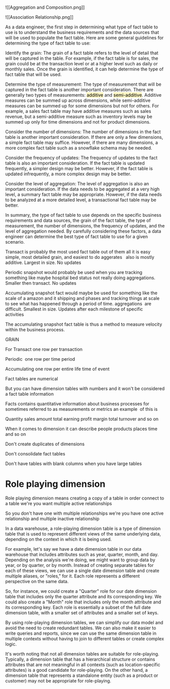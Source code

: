

![[Aggregation and Composition.png]]


![[Association Relationship.png]]

As a data engineer, the first step in determining what type of fact table to use is to understand the business requirements and the data sources that will be used to populate the fact table. Here are some general guidelines for determining the type of fact table to use: 

Identify the grain: The grain of a fact table refers to the level of detail that will be captured in the table. For example, if the fact table is for sales, the grain could be at the transaction level or at a higher level such as daily or monthly sales. Once the grain is identified, it can help determine the type of fact table that will be used. 

Determine the type of measurement: The type of measurement that will be captured in the fact table is another important consideration. There are generally two types of measurements: <mark style="background: #FFF3A3A6;">additive</mark> and <mark style="background: #FFF3A3A6;">semi-additive</mark>. Additive measures can be summed up across dimensions, while semi-additive measures can be summed up for some dimensions but not for others. For example, a sales fact table may have additive measures such as sales revenue, but a semi-additive measure such as inventory levels may be summed up only for time dimensions and not for product dimensions. 

Consider the number of dimensions: The number of dimensions in the fact table is another important consideration. If there are only a few dimensions, a simple fact table may suffice. However, if there are many dimensions, a more complex fact table such as a snowflake schema may be needed. 

Consider the frequency of updates: The frequency of updates to the fact table is also an important consideration. If the fact table is updated frequently, a simpler design may be better. However, if the fact table is updated infrequently, a more complex design may be better. 

Consider the level of aggregation: The level of aggregation is also an important consideration. If the data needs to be aggregated at a very high level, a summary fact table may be appropriate. However, if the data needs to be analyzed at a more detailed level, a transactional fact table may be better. 

In summary, the type of fact table to use depends on the specific business requirements and data sources, the grain of the fact table, the type of measurement, the number of dimensions, the frequency of updates, and the level of aggregation needed. By carefully considering these factors, a data engineer can determine the best type of fact table to use for a given scenario. 

Transact is probably the most used fact table out of them all it is easy simple, most detailed grain, and easiest to do aggerates   also is mostly additive. Largest in size. No updates 

Periodic snapshot would probably be used when you are tracking something like maybe hospital bed status not really doing aggregations. Smaller then transact. No updates 

Accumulating snapshot fact would maybe be used for something like the scale of a amazon and it shipping and phases and tracking things at scale to see what has happened through a period of time. aggregations  are difficult. Smallest in size. Updates after each milestone of specific activities  

The accumulating snapshot fact table is thus a method to measure velocity within the business process. 



GRAIN 

For Transact one row per transaction  

Periodic  one row per time period 

Accumulating one row per entire life time of event 

Fact tables are numerical 

But you can have dimension tables with numbers and it won't be considered a fact table information 

Facts contains quantitative information about business processes for sometimes referred to as measurements or metrics an example  of this is 

Quantity sales amount total earning profit margin total turnover and so on 

When it comes to dimension it can describe people products places time and so on 

Don't create duplicates of dimensions 

Don't consolidate fact tables 

Don't have tables with blank columns when you have large tables


# Role playing dimension  

Role playing dimension means creating a copy of a table in order connect to a table we're you want multiple active relationships  

So you don't have one with multiple relationships we're you have one active relationship and multiple inactive relationship 

In a data warehouse, a role-playing dimension table is a type of dimension table that is used to represent different views of the same underlying data, depending on the context in which it is being used. 

For example, let's say we have a date dimension table in our data warehouse that includes attributes such as year, quarter, month, and day. Depending on the analysis we're doing, we might want to group data by year, or by quarter, or by month. Instead of creating separate tables for each of these views, we can use a single date dimension table and create multiple aliases, or "roles," for it. Each role represents a different perspective on the same data. 

So, for instance, we could create a "Quarter" role for our date dimension table that includes only the quarter attribute and its corresponding key. We could also create a "Month" role that includes only the month attribute and its corresponding key. Each role is essentially a subset of the full date dimension table, with a smaller set of attributes and a smaller set of keys. 

By using role-playing dimension tables, we can simplify our data model and avoid the need to create redundant tables. We can also make it easier to write queries and reports, since we can use the same dimension table in multiple contexts without having to join to different tables or create complex logic. 

It's worth noting that not all dimension tables are suitable for role-playing. Typically, a dimension table that has a hierarchical structure or contains attributes that are not meaningful in all contexts (such as location-specific attributes) is a good candidate for role-playing. On the other hand, a dimension table that represents a standalone entity (such as a product or customer) may not be appropriate for role-playing.